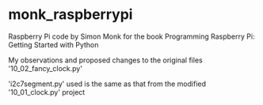 monk_raspberrypi
================

Raspberry Pi code by Simon Monk for the book Programming Raspberry Pi: Getting Started with Python

My observations and proposed changes to the original files '10_02_fancy_clock.py'

'i2c7segment.py' used is the same as that from the modified '10_01_clock.py' project
